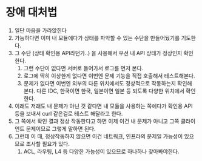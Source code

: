 # 장애 대처법

1. 일단 마음을 가라앉힌다
2. 가능하다면 이미 내 모듈에다가 상태를 파악할 수 있는 수단을 만들어뒀기를 기도한다.
3. 그 수단 \(상태 확인용 API라던가..\) 을 사용해서 우선 내 API 상태가 정상인지 확인한다.
   1. 그런 수단이 없다면 서버로 들어가서 로그를 먼저 본다.
   2. 로그에 딱히 이상한게 없다면 이번엔 문제 기능을 직접 호출해서 테스트해본다.
   3. 문제가 없다면 이번엔 외부의 다른 위치에서도 정상적으로 작동하는지 확인해본다. 다른 IDC, 한국이면 한국, 일본이면 일본 등 되도록 다양한 위치에서 확인한다.
4. 이래도 저래도 내 문제가 아닌 것 같다면 내 모듈을 사용하는 쪽에다가 확인용 API 등을 보내서 curl 같은걸로 테스트 해달라고 한다.
5. 그 쪽에서 확인 결과 정상 작동한다고 하면 이제 이건 내 문제가 아니고 그쪽 클라이언트 문제이므로 그렇게 말하면 된다.
6. 그런데 이 때, 정상작동하지 않으면 이건 네트워크, 인프라의 문제일 가능성이 있으므로 조사할 필요가 있다.
   1. ACL, 라우팅, L4 등 다양한 가능성이 있으므로 하나하나 찾아봐야한다.



